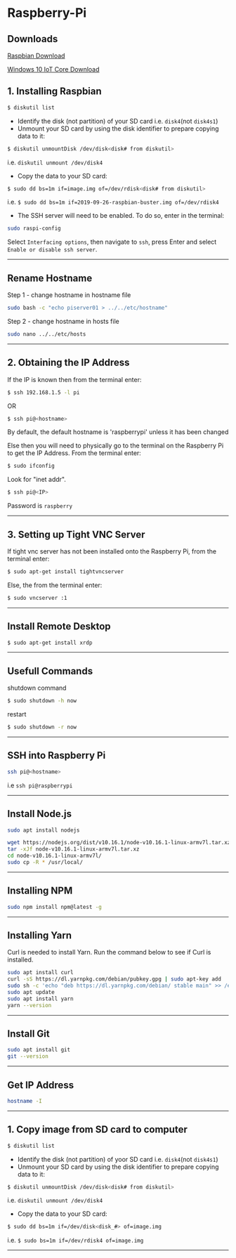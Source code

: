 # Raspberry-Pi


## Downloads

[Raspbian Download](https://www.raspberrypi.org/downloads/raspbian/)

[Windows 10 IoT Core Download](https://developer.microsoft.com/en-us/windows/iot/getstarted)

## 1. Installing Raspbian ##

```bash
$ diskutil list
```

* Identify the disk (not partition) of your SD card i.e. `disk4`(not `disk4s1`)
* Unmount your SD card by using the disk identifier to prepare copying data to it:

```bash
$ diskutil unmountDisk /dev/disk<disk# from diskutil>
```

i.e. `diskutil unmount /dev/disk4`

* Copy the data to your SD card:

```bash
$ sudo dd bs=1m if=image.img of=/dev/rdisk<disk# from diskutil>
```

i.e. `$ sudo dd bs=1m if=2019-09-26-raspbian-buster.img of=/dev/rdisk4`

* The SSH server will need to be enabled. To do so, enter in the terminal:

```bash
sudo raspi-config
```

Select `Interfacing options`, then navigate to `ssh`, press Enter and select `Enable or disable ssh server`.

---------------

## Rename Hostname

Step 1 - change hostname in hostname file

```bash
sudo bash -c "echo piserver01 > ../../etc/hostname"
```

Step 2 - change hostname in hosts file

```bash
sudo nano ../../etc/hosts
```

---------------

## 2. Obtaining the IP Address ##

If the IP is known then from the terminal enter:

```bash
$ ssh 192.168.1.5 -l pi
```

OR

```bash
$ ssh pi@<hostname>
```

By default, the default hostname is 'raspberrypi' unless it has been changed

Else then you will need to physically go to the terminal on the Raspberry Pi to get the IP Address. From the terminal enter:

```bash
$ sudo ifconfig
```

Look for "inet addr".

```bash
$ ssh pi@<IP>
```

Password is `raspberry`

---------------

## 3. Setting up Tight VNC Server ##

If tight vnc server has not been installed onto the Raspberry Pi, from the terminal enter:

```bash
$ sudo apt-get install tightvncserver
```

Else, the from the terminal enter:

```bash
$ sudo vncserver :1
```

---------------

## Install Remote Desktop ##

```bash
$ sudo apt-get install xrdp
```

---------------

## Usefull Commands

shutdown command

```bash
$ sudo shutdown -h now
```

restart

```bash
$ sudo shutdown -r now
```

---------------

## SSH into Raspberry Pi

```bash
ssh pi@<hostname>
```

i.e `ssh pi@raspberrypi`

---------------

## Install Node.js

```bash
sudo apt install nodejs
```

```bash
wget https://nodejs.org/dist/v10.16.1/node-v10.16.1-linux-armv7l.tar.xz
tar -xJf node-v10.16.1-linux-armv7l.tar.xz
cd node-v10.16.1-linux-armv7l/
sudo cp -R * /usr/local/
```

---------------

## Installing NPM

```bash
sudo npm install npm@latest -g
```

---------------

## Installing Yarn

Curl is needed to install Yarn. Run the command below to see if Curl is installed.

```bash
sudo apt install curl
curl -sS https://dl.yarnpkg.com/debian/pubkey.gpg | sudo apt-key add
sudo sh -c 'echo "deb https://dl.yarnpkg.com/debian/ stable main" >> /etc/apt/sources.list.d/yarn.list'
sudo apt update
sudo apt install yarn
yarn --version
```

---------------

## Install Git

```bash
sudo apt install git
git --version
```

---------------

## Get IP Address

```bash
hostname -I
```

---------------

## 1. Copy image from SD card to computer ##

```bash
$ diskutil list
```

* Identify the disk (not partition) of yoor SD card i.e. `disk4`(not `disk4s1`)
* Unmount your SD card by using the disk identifier to prepare copying data to it:

```bash
$ diskutil unmountDisk /dev/disk<disk# from diskutil>
```

i.e. `diskutil unmount /dev/disk4`

* Copy the data to your SD card:

```bash
$ sudo dd bs=1m if=/dev/disk<disk_#> of=image.img
```

i.e. `$ sudo bs=1m if=/dev/rdisk4 of=image.img`

---------------
